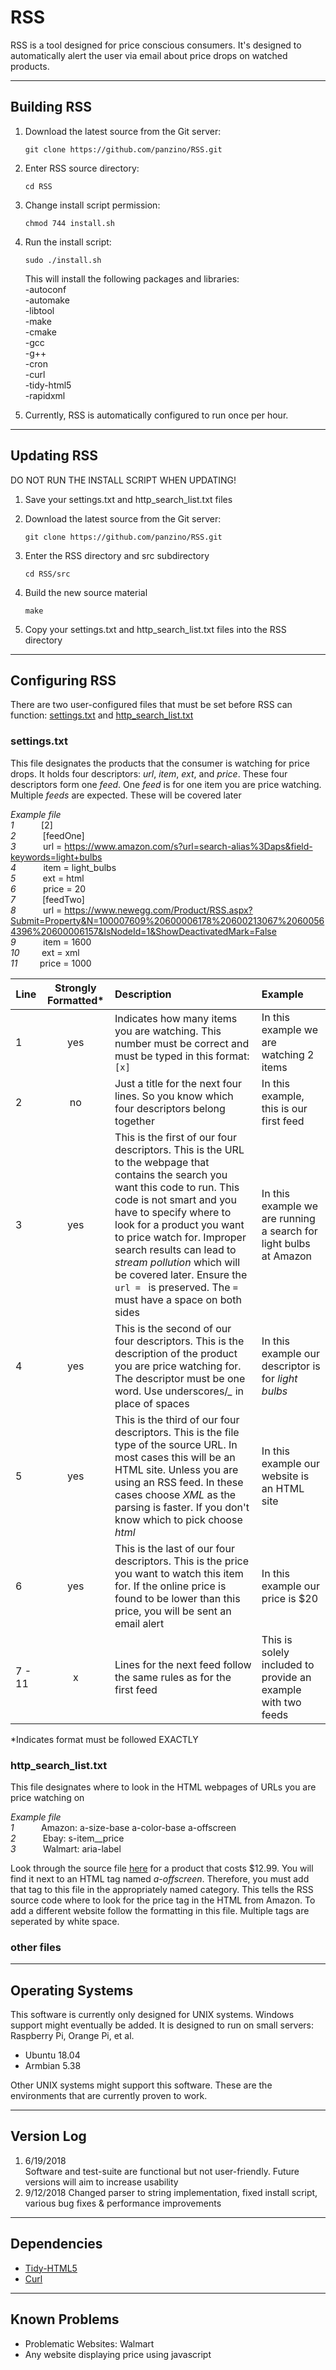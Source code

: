 # RSS

RSS is a tool designed for price conscious consumers. It's designed to automatically alert the user via email about price drops on watched products.

___
## Building RSS

1. Download the latest source from the Git server: 
	```
   git clone https://github.com/panzino/RSS.git
	```
2. Enter RSS source directory:
	```
   cd RSS
	```
3. Change install script permission:
	```
   chmod 744 install.sh
	```
4. Run the install script:
	```
   sudo ./install.sh
	```
	
   This will install the following packages and libraries:  
   -autoconf  
   -automake  
   -libtool  
   -make  
   -cmake  
   -gcc  
   -g++  
   -cron  
   -curl  
   -tidy-html5  
   -rapidxml  

3. Currently, RSS is automatically configured to run once per hour. 


___
## Updating RSS

DO NOT RUN THE INSTALL SCRIPT WHEN UPDATING!

1. Save your settings.txt and http_search_list.txt files

2. Download the latest source from the Git server:
   ```
   git clone https://github.com/panzino/RSS.git
   ```
3. Enter the RSS directory and src subdirectory
   ```
   cd RSS/src
   ```
4. Build the new source material
   ```
   make
   ```
5. Copy your settings.txt and http_search_list.txt files into the RSS directory

___
## Configuring RSS

There are two user-configured files that must be set before RSS can function: [settings.txt][100] and [http_search_list.txt][105]   


### settings.txt

This file designates the products that the consumer is watching for price drops. It holds four descriptors: *url*, *item*, *ext*, and *price*. These four descriptors form one *feed*. One *feed* is for one item you are price watching. Multiple *feeds* are expected. These will be covered later

*Example file*  
   *1* &nbsp; &nbsp; &nbsp; &nbsp; &nbsp; [2]  
   *2* &nbsp; &nbsp; &nbsp; &nbsp; &nbsp; [feedOne]    
   *3* &nbsp; &nbsp; &nbsp; &nbsp; &nbsp; url = https://www.amazon.com/s?url=search-alias%3Daps&field-keywords=light+bulbs  
   *4* &nbsp; &nbsp; &nbsp; &nbsp; &nbsp; item = light_bulbs  
   *5* &nbsp; &nbsp; &nbsp; &nbsp; &nbsp; ext = html  
   *6* &nbsp; &nbsp; &nbsp; &nbsp; &nbsp; price = 20  
   *7* &nbsp; &nbsp; &nbsp; &nbsp; &nbsp; [feedTwo]  
   *8* &nbsp; &nbsp; &nbsp; &nbsp; &nbsp; url = https://www.newegg.com/Product/RSS.aspx?Submit=Property&N=100007609%20600006178%20600213067%20600564396%20600006157&IsNodeId=1&ShowDeactivatedMark=False  
   *9* &nbsp; &nbsp; &nbsp; &nbsp; &nbsp; item = 1600  
   *10* &nbsp; &nbsp; &nbsp; &nbsp; ext = xml  
   *11* &nbsp; &nbsp; &nbsp; &nbsp; price = 1000  




| Line     | Strongly Formatted* | Description                                                                 | Example              |
| -------- |:-------------------:| :---------------------------------------------------------------------------| :--------------------|
| 1 | yes | Indicates how many items you are watching. This number must be correct and must be typed in this format: `[x]` | In this example we are watching 2 items |
| 2 | no | Just a title for the next four lines. So you know which four descriptors belong together | In this example, this is our first feed |
| 3 | yes | This is the first of our four descriptors. This is the URL to the webpage that contains the search you want this code to run. This code is not smart and you have to specify where to look for a product you want to price watch for. Improper search results can lead to *stream pollution* which will be covered later. Ensure the `url = ` is preserved. The `=` must have a space on both sides | In this example we are running a search for light bulbs at Amazon |
| 4 | yes | This is the second of our four descriptors. This is the description of the product you are price watching for. The descriptor must be one word. Use underscores/*_* in place of spaces | In this example our descriptor is for *light bulbs* |
| 5 | yes | This is the third of our four descriptors. This is the file type of the source URL. In most cases this will be an HTML site. Unless you are using an RSS feed. In these cases choose *XML* as the parsing is faster. If you don't know which to pick choose *html* | In this example our website is an HTML site |
| 6 | yes | This is the last of our four descriptors. This is the price you want to watch this item for. If the online price is found to be lower than this price, you will be sent an email alert | In this example our price is $20 
| 7 - 11 | x | Lines for the next feed follow the same rules as for the first feed | This is solely included to provide an example with two feeds |

*Indicates format must be followed EXACTLY


### http_search_list.txt

This file designates where to look in the HTML webpages of URLs you are price watching on

*Example file*  
   *1* &nbsp; &nbsp; &nbsp; &nbsp; &nbsp; Amazon: a-size-base a-color-base a-offscreen  
   *2* &nbsp; &nbsp; &nbsp; &nbsp; &nbsp; Ebay: s-item__price   
   *3* &nbsp; &nbsp; &nbsp; &nbsp; &nbsp; Walmart: aria-label  

Look through the source file [here][200] for a product that costs $12.99. You will find it next to an HTML tag named *a-offscreen*. Therefore, you must add that tag to this file in the appropriately named category. This tells the RSS source code where to look for the price tag in the HTML from Amazon. To add a different website follow the formatting in this file. Multiple tags are seperated by white space.

### other files

	


___
## Operating Systems

This software is currently only designed for UNIX systems. Windows support might eventually be added. It is designed to run on small servers: Raspberry Pi, Orange Pi, et al. 

* Ubuntu 18.04
* Armbian 5.38

Other UNIX systems might support this software. These are the environments that are currently proven to work.

___
## Version Log

1. 6/19/2018  
   Software and test-suite are functional but not user-friendly. Future versions will aim to increase usability
2. 9/12/2018
   Changed parser to string implementation, fixed install script, various bug fixes & performance improvements

___
## Dependencies

  - [Tidy-HTML5][110]  
  - [Curl][115]  

___
## Known Problems

* Problematic Websites: Walmart
* Any website displaying price using javascript


[100]: settings.txt
[105]: http_search_list.txt
[110]: https://github.com/htacg/tidy-html5
[115]: https://github.com/curl/curl
[200]: responses/examples/amazon_example.html
